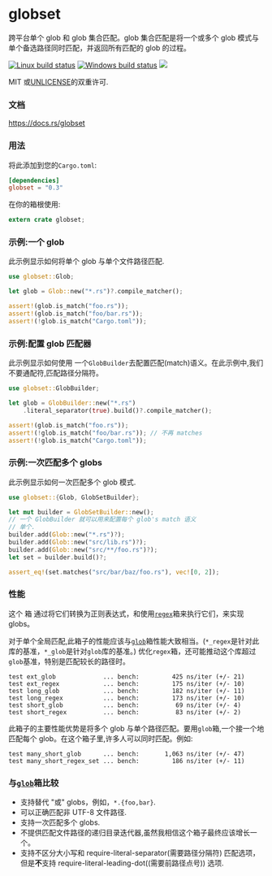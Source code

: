 # globset

跨平台单个 glob 和 glob 集合匹配。glob 集合匹配是将一个或多个 glob 模式与单个备选路径同时匹配，并返回所有匹配的 glob 的过程。

[![Linux build status](https://api.travis-ci.org/BurntSushi/ripgrep.svg)](https://travis-ci.org/BurntSushi/ripgrep)
[![Windows build status](https://ci.appveyor.com/api/projects/status/github/BurntSushi/ripgrep?svg=true)](https://ci.appveyor.com/project/BurntSushi/ripgrep)
[![](https://img.shields.io/crates/v/globset.svg)](https://crates.io/crates/globset)

MIT 或[UNLICENSE](http://unlicense.org)的双重许可.

### 文档

<https://docs.rs/globset>

### 用法

将此添加到您的`Cargo.toml`:

```toml
[dependencies]
globset = "0.3"
```

在你的箱根使用:

```rust
extern crate globset;
```

### 示例:一个 glob

此示例显示如何将单个 glob 与单个文件路径匹配.

```rust
use globset::Glob;

let glob = Glob::new("*.rs")?.compile_matcher();

assert!(glob.is_match("foo.rs"));
assert!(glob.is_match("foo/bar.rs"));
assert!(!glob.is_match("Cargo.toml"));
```

### 示例:配置 glob 匹配器

此示例显示如何使用 一个`GlobBuilder`去配置匹配(match)语义。在此示例中,我们不要通配符,匹配路径分隔符。

```rust
use globset::GlobBuilder;

let glob = GlobBuilder::new("*.rs")
    .literal_separator(true).build()?.compile_matcher();

assert!(glob.is_match("foo.rs"));
assert!(!glob.is_match("foo/bar.rs")); // 不再 matches
assert!(!glob.is_match("Cargo.toml"));
```

### 示例:一次匹配多个 globs

此示例显示如何一次匹配多个 glob 模式.

```rust
use globset::{Glob, GlobSetBuilder};

let mut builder = GlobSetBuilder::new();
// 一个 GlobBuilder 就可以用来配置每个 glob's match 语义
// 单个.
builder.add(Glob::new("*.rs")?);
builder.add(Glob::new("src/lib.rs")?);
builder.add(Glob::new("src/**/foo.rs")?);
let set = builder.build()?;

assert_eq!(set.matches("src/bar/baz/foo.rs"), vec![0, 2]);
```

### 性能

这个 箱 通过将它们转换为正则表达式，和使用[`regex`](https://github.com/rust-lang-nursery/regex)箱来执行它们，来实现 globs。

对于单个全局匹配,此箱子的性能应该与[`glob`](https://github.com/rust-lang-nursery/glob)箱性能大致相当。(`*_regex`是针对此库的基准，`*_glob`是针对`glob`库的基准。)
优化`regex`箱，还可能推动这个库超过`glob`基准，特别是匹配较长的路径时。

```
test ext_glob             ... bench:         425 ns/iter (+/- 21)
test ext_regex            ... bench:         175 ns/iter (+/- 10)
test long_glob            ... bench:         182 ns/iter (+/- 11)
test long_regex           ... bench:         173 ns/iter (+/- 10)
test short_glob           ... bench:          69 ns/iter (+/- 4)
test short_regex          ... bench:          83 ns/iter (+/- 2)
```

此箱子的主要性能优势是将多个 glob 与单个路径匹配。要用`glob`箱,一个接一个地匹配每个 glob。在这个箱子里,许多人可以同时匹配。例如:

```
test many_short_glob      ... bench:       1,063 ns/iter (+/- 47)
test many_short_regex_set ... bench:         186 ns/iter (+/- 11)
```

### 与[`glob`](https://github.com/rust-lang-nursery/glob)箱比较

- 支持替代 "或" globs，例如，`*.{foo,bar}`.
- 可以正确匹配非 UTF-8 文件路径.
- 支持一次匹配多个 globs.
- 不提供匹配文件路径的递归目录迭代器,虽然我相信这个箱子最终应该增长一个。
- 支持不区分大小写和 require-literal-separator(需要路径分隔符) 匹配选项，但是**不**支持 require-literal-leading-dot((需要前路径点号)) 选项.
